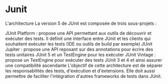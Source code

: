 # Junit
L'architecture
La version 5 de JUnit est composée de trois sous-projets :

JUnit Platform : propose une API permettant aux outils de découvrir et exécuter des tests. Il définit une interface entre JUnit et les clients qui souhaitent exécuter les tests (IDE ou outils de build par exemple)
JUnit Jupiter : propose une API reposant sur des annotations pour écrire des tests unitaires JUnit 5 et un TestEngine pour les exécuter
JUnit Vintage : propose un TestEngine pour exécuter des tests JUnit 3 et 4 et ainsi assurer une compatibilité ascendante
L'objectif de cette architecture est de séparer les responsabilités des tests, d'exécution et d'extensions. Elle doit aussi permettre de faciliter l'intégration d'autres frameworks de tests dans JUnit.
